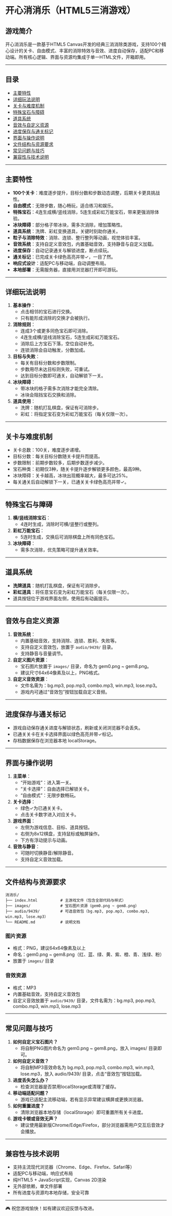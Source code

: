 # 开心消消乐（HTML5三消游戏）

## 游戏简介
开心消消乐是一款基于HTML5 Canvas开发的经典三消消除类游戏，支持100个精心设计的关卡、自由模式、丰富的消除特效与音效、进度自动保存，适配PC和移动端。所有核心逻辑、界面与资源均集成于单一HTML文件，开箱即用。

---

## 目录
- [主要特性](#主要特性)
- [详细玩法说明](#详细玩法说明)
- [关卡与难度机制](#关卡与难度机制)
- [特殊宝石与障碍](#特殊宝石与障碍)
- [道具系统](#道具系统)
- [音效与自定义资源](#音效与自定义资源)
- [进度保存与通关标记](#进度保存与通关标记)
- [界面与操作说明](#界面与操作说明)
- [文件结构与资源要求](#文件结构与资源要求)
- [常见问题与技巧](#常见问题与技巧)
- [兼容性与技术说明](#兼容性与技术说明)

---

## 主要特性
- **100个关卡**：难度逐步提升，目标分数和步数动态调整，后期关卡更具挑战性。
- **自由模式**：无限步数，随心畅玩，适合练习和娱乐。
- **特殊宝石**：4连生成横/竖线消除，5连生成彩虹万能宝石，带来更强消除体验。
- **冰块障碍**：部分格子带冰块，需多次消除，增加策略性。
- **道具系统**：洗牌、彩虹变换道具，关键时刻助你通关。
- **粒子与消除特效**：消除、连锁、整行整列等动画，视觉体验丰富。
- **音效系统**：支持自定义音效包，内置基础音效，支持静音与自定义加载。
- **进度保存**：自动记录通关与解锁进度，断点续玩。
- **通关标记**：已完成关卡绿色高亮并带✓，一目了然。
- **响应式设计**：适配PC与移动端，自动调整布局。
- **本地部署**：无需服务器，直接用浏览器打开即可游玩。

---

## 详细玩法说明
1. **基本操作**：
   - 点击相邻的宝石进行交换。
   - 只有能形成消除的交换才会被执行。
2. **消除规则**：
   - 连成3个或更多同色宝石即可消除。
   - 4连生成横/竖线消除宝石，5连生成彩虹万能宝石。
   - 消除后上方宝石下落，空位自动补充。
   - 连锁消除会自动触发，分数加成。
3. **目标与失败**：
   - 每关有目标分数和步数限制。
   - 步数用尽未达目标则失败，可重试。
   - 达到目标分数即可通关，自动解锁下一关。
4. **冰块障碍**：
   - 带冰块的格子需多次消除才能完全清除。
   - 冰块会阻挡宝石交换和消除。
5. **道具使用**：
   - 洗牌：随机打乱棋盘，保证有可消除步。
   - 彩虹：将指定宝石变为彩虹万能宝石（每关仅限一次）。

---

## 关卡与难度机制
- 关卡总数：100关，难度逐步递增。
- 目标分数：每关目标分数随关卡提升而提高。
- 步数限制：前期步数较多，后期步数逐步减少。
- 宝石种类：初期仅3种，随关卡提升逐步解锁更多颜色，最高9种。
- 冰块障碍：关卡越高，冰块出现概率越大，最多可达25%。
- 每关通关后自动解锁下一关，已通关关卡绿色高亮并带✓。

---

## 特殊宝石与障碍
1. **横/竖线消除宝石**：
   - 4连时生成，消除时可横/竖整行或整列。
2. **彩虹万能宝石**：
   - 5连时生成，交换后可消除棋盘上所有同色宝石。
3. **冰块障碍**：
   - 需多次消除，优先策略可提升通关效率。

---

## 道具系统
- **洗牌道具**：随机打乱棋盘，保证有可消除步。
- **彩虹道具**：将任意宝石变为彩虹万能宝石（每关仅限一次）。
- 道具按钮位于游戏界面左侧，使用后有动画提示。

---

## 音效与自定义资源
1. **音效系统**：
   - 内置基础音效，支持消除、连锁、胜利、失败等。
   - 支持自定义音效包，放置于 `audio/9439/` 目录。
   - 支持静音与音量调节。
2. **自定义图片资源**：
   - 宝石图片放置于 `images/` 目录，命名为 gem0.png ~ gem8.png。
   - 建议尺寸64x64像素及以上，PNG格式。
3. **自定义音效资源**：
   - 文件名需为：bg.mp3, pop.mp3, combo.mp3, win.mp3, lose.mp3。
   - 游戏内可通过“音效包”按钮加载自定义音频。

---

## 进度保存与通关标记
- 游戏自动保存通关进度与解锁状态，刷新或关闭浏览器不会丢失。
- 已通关关卡在关卡选择界面以绿色高亮并带✓标记。
- 存档数据保存在浏览器本地 localStorage。

---

## 界面与操作说明
1. **主菜单**：
   - “开始游戏”：进入第一关。
   - “关卡选择”：自由选择已解锁关卡。
   - “自由模式”：无限步数畅玩。
2. **关卡选择**：
   - 绿色✓为已通关关卡。
   - 点击关卡数字进入对应关卡。
3. **游戏界面**：
   - 左侧为游戏信息、目标、道具按钮。
   - 右侧为8x12棋盘，支持鼠标或触屏操作。
   - 下方有浮动提示与动画。
4. **音效与静音**：
   - 可随时切换静音/解除静音。
   - 支持自定义音效加载。

---

## 文件结构与资源要求
```
消消乐/
├── index.html          # 主游戏文件（包含全部代码与样式）
├── images/             # 宝石图片资源（gem0.png ~ gem8.png）
├── audio/9439/         # 可选音效包（bg.mp3, pop.mp3, combo.mp3, win.mp3, lose.mp3）
└── README.md           # 说明文档
```
### 图片资源
- 格式：PNG，建议64x64像素及以上
- 命名：gem0.png ~ gem8.png（红、蓝、绿、黄、紫、橙、青、浅绿、粉）
- 放置于 `images/` 目录
### 音效资源
- 格式：MP3
- 内置基础音效，支持自定义音效包
- 自定义音效放置于 `audio/9439/` 目录，文件名需为：bg.mp3, pop.mp3, combo.mp3, win.mp3, lose.mp3

---

## 常见问题与技巧
1. **如何自定义宝石图片？**
   - 将自制PNG图片命名为 gem0.png ~ gem8.png，放入 images/ 目录即可。
2. **如何自定义音效？**
   - 将自制MP3音效命名为 bg.mp3, pop.mp3, combo.mp3, win.mp3, lose.mp3，放入 audio/9439/ 目录，点击“音效包”按钮加载。
3. **进度丢失怎么办？**
   - 检查浏览器是否禁用localStorage或清理了缓存。
4. **移动端适配问题？**
   - 游戏已适配主流移动端，若有显示异常建议横屏或更换浏览器。
5. **如何重置进度？**
   - 清除浏览器本地存储（localStorage）即可重置所有关卡进度。
6. **游戏卡顿或音效无声？**
   - 建议使用最新版Chrome/Edge/Firefox，部分浏览器需用户交互后音效才会播放。

---

## 兼容性与技术说明
- 支持主流现代浏览器（Chrome、Edge、Firefox、Safari等）
- 适配PC与移动端，响应式布局
- 纯HTML5 + JavaScript实现，Canvas 2D渲染
- 无外部依赖，单文件部署
- 所有进度与资源均本地存储，安全可靠

---

🎮 祝您游戏愉快！如有建议欢迎反馈与改进。
